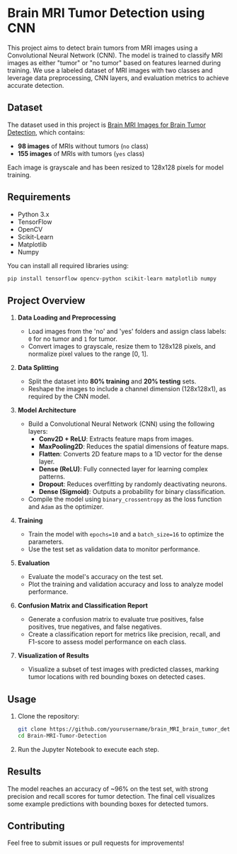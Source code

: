 # Brain MRI Tumor Detection using CNN

This project aims to detect brain tumors from MRI images using a Convolutional Neural Network (CNN). The model is trained to classify MRI images as either "tumor" or "no tumor" based on features learned during training. We use a labeled dataset of MRI images with two classes and leverage data preprocessing, CNN layers, and evaluation metrics to achieve accurate detection.

## Dataset

The dataset used in this project is [Brain MRI Images for Brain Tumor Detection](https://www.kaggle.com/datasets/navoneel/brain-mri-images-for-brain-tumor-detection), which contains:
- **98 images** of MRIs without tumors (`no` class)
- **155 images** of MRIs with tumors (`yes` class)

Each image is grayscale and has been resized to 128x128 pixels for model training.

## Requirements

- Python 3.x
- TensorFlow
- OpenCV
- Scikit-Learn
- Matplotlib
- Numpy

You can install all required libraries using:
```bash
pip install tensorflow opencv-python scikit-learn matplotlib numpy
```

## Project Overview

1. **Data Loading and Preprocessing**  
   - Load images from the 'no' and 'yes' folders and assign class labels: `0` for no tumor and `1` for tumor.
   - Convert images to grayscale, resize them to 128x128 pixels, and normalize pixel values to the range [0, 1].

2. **Data Splitting**  
   - Split the dataset into **80% training** and **20% testing** sets.
   - Reshape the images to include a channel dimension (128x128x1), as required by the CNN model.

3. **Model Architecture**  
   - Build a Convolutional Neural Network (CNN) using the following layers:
      - **Conv2D + ReLU**: Extracts feature maps from images.
      - **MaxPooling2D**: Reduces the spatial dimensions of feature maps.
      - **Flatten**: Converts 2D feature maps to a 1D vector for the dense layer.
      - **Dense (ReLU)**: Fully connected layer for learning complex patterns.
      - **Dropout**: Reduces overfitting by randomly deactivating neurons.
      - **Dense (Sigmoid)**: Outputs a probability for binary classification.
   - Compile the model using `binary_crossentropy` as the loss function and `Adam` as the optimizer.

4. **Training**  
   - Train the model with `epochs=10` and a `batch_size=16` to optimize the parameters.
   - Use the test set as validation data to monitor performance.

5. **Evaluation**  
   - Evaluate the model's accuracy on the test set.
   - Plot the training and validation accuracy and loss to analyze model performance.

6. **Confusion Matrix and Classification Report**  
   - Generate a confusion matrix to evaluate true positives, false positives, true negatives, and false negatives.
   - Create a classification report for metrics like precision, recall, and F1-score to assess model performance on each class.

7. **Visualization of Results**  
   - Visualize a subset of test images with predicted classes, marking tumor locations with red bounding boxes on detected cases.

## Usage

1. Clone the repository:
    ```bash
    git clone https://github.com/yourusername/brain_MRI_brain_tumor_detection_cnn.git
    cd Brain-MRI-Tumor-Detection
    ```

2. Run the Jupyter Notebook to execute each step.

## Results

The model reaches an accuracy of ~96% on the test set, with strong precision and recall scores for tumor detection. The final cell visualizes some example predictions with bounding boxes for detected tumors.

## Contributing

Feel free to submit issues or pull requests for improvements!
